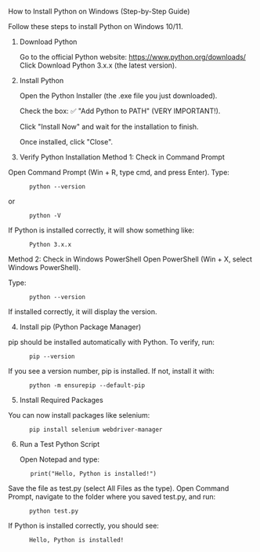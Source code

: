 How to Install Python on Windows (Step-by-Step Guide)

Follow these steps to install Python on Windows 10/11.


1. Download Python

    Go to the official Python website: https://www.python.org/downloads/
    Click Download Python 3.x.x (the latest version).





2. Install Python

    Open the Python Installer (the .exe file you just downloaded).
   
    Check the box: ✅ "Add Python to PATH" (VERY IMPORTANT!).
   
    Click "Install Now" and wait for the installation to finish.
   
    Once installed, click "Close".





4. Verify Python Installation
Method 1: Check in Command Prompt

Open Command Prompt (Win + R, type cmd, and press Enter).
    Type:

          python --version

or

          python -V

If Python is installed correctly, it will show something like:

          Python 3.x.x

Method 2: Check in Windows PowerShell
Open PowerShell (Win + X, select Windows PowerShell).
    
  Type:

          python --version

  If installed correctly, it will display the version.

  

4. Install pip (Python Package Manager)

pip should be installed automatically with Python. To verify, run:

          pip --version

If you see a version number, pip is installed. If not, install it with:

          python -m ensurepip --default-pip



5. Install Required Packages

You can now install packages like selenium:

          pip install selenium webdriver-manager




6. Run a Test Python Script

    Open Notepad and type:

          print("Hello, Python is installed!")

Save the file as test.py (select All Files as the type).
Open Command Prompt, navigate to the folder where you saved test.py, and run:

          python test.py

If Python is installed correctly, you should see:

          Hello, Python is installed!
